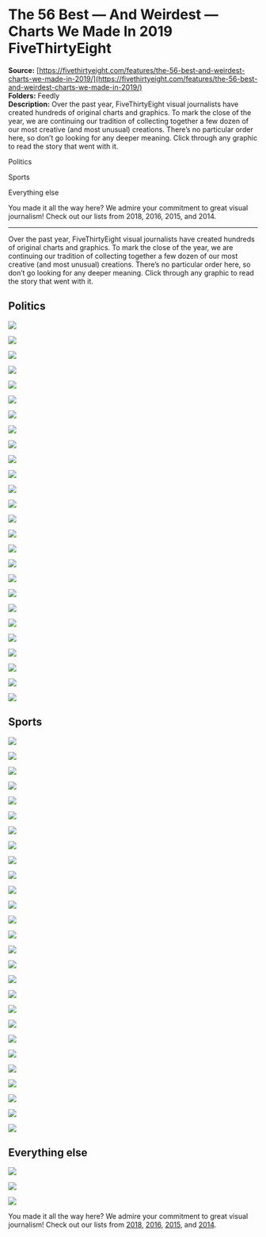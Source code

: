# The 56 Best — And Weirdest — Charts We Made In 2019 FiveThirtyEight

**Source:** [https://fivethirtyeight.com/features/the-56-best-and-weirdest-charts-we-made-in-2019/](https://fivethirtyeight.com/features/the-56-best-and-weirdest-charts-we-made-in-2019/)  
**Folders:** Feedly  
**Description:** Over the past year, FiveThirtyEight visual journalists have created hundreds of original charts and graphics. To mark the close of the year, we are continuing our tradition of collecting together a few dozen of our most creative (and most unusual) creations. There’s no particular order here, so don’t go looking for any deeper meaning. Click through any graphic to read the story that went with it.

Politics

Sports

Everything else

You made it all the way here? We admire your commitment to great visual journalism! Check out our lists from 2018, 2016, 2015, and 2014.


---

<div>
							<p>Over the past year, FiveThirtyEight visual journalists have created hundreds of original charts and graphics. To mark the close of the year, we are continuing our tradition of collecting together a few dozen of our most creative (and most unusual) creations. There’s no particular order here, so don’t go looking for any deeper meaning. Click through any graphic to read the story that went with it.</p>
<h2>Politics</h2>
<p><a href="https://fivethirtyeight.com/features/two-years-in-turnover-in-trumps-cabinet-is-still-historically-high/"><img src="https://fivethirtyeight.com/wp-content/uploads/2019/01/rakich-cabinet-0107-1.png"></a></p>


<p><a href="https://fivethirtyeight.com/features/the-5-key-constituencies-of-the-2020-democratic-primary/"><img src="https://fivethirtyeight.com/wp-content/uploads/2019/01/silver-DEMLANES-PART1.png"></a></p>


<p><a href="https://fivethirtyeight.com/features/3-reasons-that-state-of-the-union-speeches-dont-matter/"><img src="https://fivethirtyeight.com/wp-content/uploads/2019/02/rakich-skelley-SOTUGUIDE-1.png"></a></p>


<p><a href="https://fivethirtyeight.com/features/mueller-just-filed-his-report-what-happens-next/"><img src="https://fivethirtyeight.com/wp-content/uploads/2019/03/atd.MUELLER-CONVICTIONS-31.png"></a></p>


<p><a href="https://fivethirtyeight.com/features/how-cable-news-reacted-to-the-cohen-hearing/"><img src="https://fivethirtyeight.com/wp-content/uploads/2019/03/mehta-roeder-mediaquery-1.png"></a></p>


<p><a href="https://fivethirtyeight.com/features/a-tale-of-two-suburbs/"><img src="https://fivethirtyeight.com/wp-content/uploads/2019/04/malone-taleoftwosuburbs-1.png"></a></p>


<p><a href="https://fivethirtyeight.com/features/a-tale-of-two-suburbs/"><img src="https://fivethirtyeight.com/wp-content/uploads/2019/04/malone-taleoftwosuburbs-2.png"></a></p>


<p><a href="https://fivethirtyeight.com/features/we-categorized-hundreds-of-abortion-restrictions-heres-why-the-anti-abortion-movement-is-escalating/"><img src="https://fivethirtyeight.com/wp-content/uploads/2019/05/atd-ABORTIONREGULATIONS-01.png"></a></p>


<p><a href="https://fivethirtyeight.com/features/why-democrats-struggle-to-mobilize-a-religious-left/"><img src="https://fivethirtyeight.com/wp-content/uploads/2019/05/lb-atd-religion-demographics-1.png"></a></p>


<p><a href="https://fivethirtyeight.com/features/what-republicans-and-democrats-are-doing-in-the-states-where-they-have-total-power/"><img src="https://fivethirtyeight.com/wp-content/uploads/2019/05/perry-trifecta-2.png"></a></p>


<p><a href="https://fivethirtyeight.com/features/the-movement-to-skip-the-electoral-college-is-picking-up-steam/"><img src="https://fivethirtyeight.com/wp-content/uploads/2019/05/rakich-bypassecupdate-1.png"></a></p>


<p><a href="https://fivethirtyeight.com/features/the-citizenship-question-could-cost-california-and-texas-a-seat-in-congress/"><img src="https://fivethirtyeight.com/wp-content/uploads/2019/06/atd-census-scotus-1.png"></a></p>


<p><a href="https://fivethirtyeight.com/features/which-2020-candidates-have-the-most-in-common-on-twitter/"><img src="https://fivethirtyeight.com/wp-content/uploads/2019/06/wezerek_roeder_TWITTER.png"></a></p>


<p><a href="https://fivethirtyeight.com/features/after-two-debates-warren-is-getting-more-popular/"><img src="https://fivethirtyeight.com/wp-content/uploads/2019/08/rakich-favorability-ratings-0826-02-2.png"></a></p>


<p><a href="https://fivethirtyeight.com/features/the-moderate-middle-is-a-myth/"><img src="https://fivethirtyeight.com/wp-content/uploads/2019/09/drutman-middle-1a.png"></a></p>


<p><a href="https://fivethirtyeight.com/features/the-front-runner/"><img src="https://fivethirtyeight.com/wp-content/uploads/2019/09/Malone-SUMMEROFBIDEN-0924-1.png"></a></p>


<p><a href="https://fivethirtyeight.com/features/why-bill-de-blasios-campaign-failed-hint-nobody-liked-him/"><img src="https://fivethirtyeight.com/wp-content/uploads/2019/09/rakich.DE-BLASIO-OBIT.0920.png"></a></p>


<p><a href="https://fivethirtyeight.com/features/americans-disapproved-of-clintons-behavior-but-not-enough-to-impeach-him/"><img src="https://fivethirtyeight.com/wp-content/uploads/2019/10/ATD-CLINTONIMPEACHMENT-1017.png"></a></p>


<p><a href="https://fivethirtyeight.com/features/it-took-a-long-time-for-republicans-to-abandon-nixon/"><img src="https://fivethirtyeight.com/wp-content/uploads/2019/10/atd-NIXON-IMPEACHMENT-1011-2.png"></a></p>


<p><a href="https://fivethirtyeight.com/features/what-we-learned-from-the-first-house-vote-on-impeachment/"><img src="https://fivethirtyeight.com/wp-content/uploads/2019/10/bacon-ImpeachmentREAX-1031.png"></a></p>


<p><a href="https://fivethirtyeight.com/features/biden-up-15-warren-up-7-are-primary-polls-too-far-apart/"><img src="https://fivethirtyeight.com/wp-content/uploads/2019/10/bronner-dispersed-correct.png"></a></p>


<p><a href="https://fivethirtyeight.com/features/most-2020-candidates-have-something-in-common-their-supporters-also-like-warren/"><img src="https://fivethirtyeight.com/wp-content/uploads/2019/10/wolfeBronner.LOYAL_.1018-1.png"></a></p>


<p><a href="https://fivethirtyeight.com/features/the-2020-candidates-arent-matching-obamas-iowa-ground-game-yet/"><img src="https://fivethirtyeight.com/wp-content/uploads/2019/12/darr.GROUND-GAME.1216.png"></a></p>


<p><a href="https://fivethirtyeight.com/features/north-carolinas-new-house-map-hands-democrats-two-seats-but-it-still-leans-republican/"><img src="https://fivethirtyeight.com/wp-content/uploads/2019/12/rakich-NC-MAP-1204-1.png"></a></p>


<p><a href="https://projects.fivethirtyeight.com/republicans-democrats-cities/"><img src="https://projects.fivethirtyeight.com/republicans-democrats-cities/images/dottle-urbangop-2-01.png"></a></p>


<p><a href="https://fivethirtyeight.com/features/running-for-president-may-make-you-more-unpopular-in-your-home-state/"><img src="https://fivethirtyeight.com/wp-content/uploads/2019/11/rakich-UNPOPULAR-5.png"></a></p>
<h2>Sports</h2>
<p><a href="https://fivethirtyeight.com/features/the-secret-to-the-rams-blocking-success-isnt-the-linemen-its-sean-mcvay/"><img src="https://fivethirtyeight.com/wp-content/uploads/2019/01/hermsmeyer-OLINE-01.png"></a></p>


<p><a href="https://fivethirtyeight.com/features/you-called-a-run-on-first-down-youre-already-screwed/"><img src="https://fivethirtyeight.com/wp-content/uploads/2019/01/hermsmeyer-plays-1.png"></a></p>


<p><a href="https://fivethirtyeight.com/features/where-did-all-the-lopsided-super-bowls-go/"><img src="https://fivethirtyeight.com/wp-content/uploads/2019/01/paine-superbowlduds-1.png"></a></p>


<p><a href="https://fivethirtyeight.com/features/25-years-of-super-bowl-halftime-show-lineups-ranked/"><img src="https://fivethirtyeight.com/wp-content/uploads/2019/01/wezerek-HALFTIME-3.png"></a></p>


<p><a href="https://fivethirtyeight.com/features/the-super-bowls-best-matchup-is-gladys-knight-vs-the-clock/"><img src="https://fivethirtyeight.com/wp-content/uploads/2019/02/hermsmeyer-ANTHEMS-1.png"></a></p>


<p><a href="https://fivethirtyeight.com/features/we-put-bryce-harper-and-manny-machado-on-a-bunch-of-different-teams/"><img src="https://fivethirtyeight.com/wp-content/uploads/2019/02/Paine-Harper-test-0208-2.png"></a></p>


<p><a href="https://fivethirtyeight.com/features/bryce-harper-may-already-be-past-his-prime/"><img src="https://fivethirtyeight.com/wp-content/uploads/2019/02/sawchik-HARPER-1.png"></a></p>


<p><a href="https://fivethirtyeight.com/features/why-are-there-so-many-bats-at-spurs-games/"><img src="https://fivethirtyeight.com/wp-content/uploads/2019/03/herring.BATS_.0314.png"></a></p>


<p><a href="https://fivethirtyeight.com/features/tacko-fall-is-7-foot-6-and-hes-breaking-basketball/"><img src="https://fivethirtyeight.com/wp-content/uploads/2019/03/planos-tacko-0307-3.png"></a></p>


<p><a href="https://fivethirtyeight.com/features/what-if-the-national-league-had-a-dh/"><img src="https://fivethirtyeight.com/wp-content/uploads/2019/03/sawchik-DHtoNL-1.png"></a></p>


<p><a href="https://fivethirtyeight.com/features/vegas-thinks-the-nba-title-race-is-as-wide-open-as-its-been-in-a-long-time/"><img src="https://fivethirtyeight.com/wp-content/uploads/2019/10/guglielmo-NBA-PRESEASON-ODDS-1-2.png"></a></p>


<p><a href="https://fivethirtyeight.com/features/what-if-the-national-league-had-a-dh/"><img src="https://fivethirtyeight.com/wp-content/uploads/2019/03/sawchik-DHtoNL-2.png"></a></p>


<p><a href="https://fivethirtyeight.com/features/messi-is-more-dominant-than-ever-and-barcelona-is-more-dependent/"><img src="https://fivethirtyeight.com/wp-content/uploads/2019/04/haxby-messi-1.png"></a></p>


<p><a href="https://fivethirtyeight.com/features/which-numbers-will-help-you-find-the-kentucky-derby-winner/"><img src="https://fivethirtyeight.com/wp-content/uploads/2019/05/planos-derby-0502-1.png"></a></p>


<p><a href="https://fivethirtyeight.com/features/nba-headbands-are-a-thing-again/"><img src="https://fivethirtyeight.com/wp-content/uploads/2019/05/planos-headbands-0524-2.png"></a></p>


<p><a href="https://fivethirtyeight.com/features/rafael-nadal-is-playing-mind-games-with-you/"><img src="https://fivethirtyeight.com/wp-content/uploads/2019/06/lundy-NADAL-01.png"></a></p>


<p><a href="https://fivethirtyeight.com/features/we-calculated-advanced-stats-for-the-congressional-baseball-game/"><img src="https://fivethirtyeight.com/wp-content/uploads/2019/06/rakich-CONGRESSIONALBASEBALL-0626.png"></a></p>


<p><a href="https://fivethirtyeight.com/features/we-watched-906-foul-balls-to-find-out-where-the-most-dangerous-ones-land/"><img src="https://fivethirtyeight.com/wp-content/uploads/2019/07/choi-foul-0625-4-2.png"></a></p>


<p><a href="https://fivethirtyeight.com/features/the-nyc-ticker-tape-parade-belongs-to-the-u-s-womens-soccer-team-now/"><img src="https://fivethirtyeight.com/wp-content/uploads/2019/07/paine-parade-1.png"></a></p>


<p><a href="https://fivethirtyeight.com/features/serena-williams-will-need-to-serve-better-to-tie-margaret-court/"><img src="https://fivethirtyeight.com/wp-content/uploads/2019/07/perrotta-wimbledon-0712-1.png"></a></p>


<p><a href="https://fivethirtyeight.com/features/are-we-sure-aaron-rodgers-is-still-an-elite-quarterback/"><img src="https://fivethirtyeight.com/wp-content/uploads/2019/08/hermsmeyer-AARON-01.png"></a></p>


<p><a href="https://fivethirtyeight.com/features/khris-davis-isnt-batting-247-%F0%9F%98%B1/"><img src="https://fivethirtyeight.com/wp-content/uploads/2019/08/levin-DAVIS-01.png"></a></p>


<p><a href="https://fivethirtyeight.com/features/mike-trouts-one-rule-for-hitting/"><img src="https://fivethirtyeight.com/wp-content/uploads/2019/08/sawchik-TROUT-01-1.png"></a></p>


<p><a href="https://fivethirtyeight.com/features/highly-touted-qbs-dont-usually-flunk-out-of-the-nfl-right-away/"><img src="https://fivethirtyeight.com/wp-content/uploads/2019/09/levin-rookieqbs-0916.png"></a></p>


<p><a href="https://fivethirtyeight.com/features/how-do-you-find-good-nfl-defenders-by-measuring-whats-not-there/"><img src="https://fivethirtyeight.com/wp-content/uploads/2019/11/chiang.PASSING-DEFENSE-AFC-NEW.1125.1.png"></a></p>


<p><a href="https://fivethirtyeight.com/features/championships-arent-won-on-paper-but-what-if-they-were/"><img src="https://fivethirtyeight.com/wp-content/uploads/2019/11/Paine-Paper-Champs-1106-1.png"></a></p>


<p><a href="https://fivethirtyeight.com/features/the-nationals-went-all-in-on-just-a-few-great-pitchers-will-others-do-the-same/"><img src="https://fivethirtyeight.com/wp-content/uploads/2019/11/Sawchik-WorldSeriesFollow-1105-4.png"></a></p>
<h2>Everything else</h2>
<p><a href="https://fivethirtyeight.com/features/even-after-31-trillion-digits-were-still-no-closer-to-the-end-of-pi/"><img src="https://fivethirtyeight.com/wp-content/uploads/2019/03/roeder-PI_Update-0314.png"></a></p>


<p><a href="https://fivethirtyeight.com/features/the-battle-for-jeopardy-supremacy/"><img src="https://fivethirtyeight.com/wp-content/uploads/2019/04/roeder-jeopary-folo-2.png"></a></p>


<p><a href="https://fivethirtyeight.com/features/james-holzhauer-could-be-two-weeks-away-from-jeopardy-immortality/"><img src="https://fivethirtyeight.com/wp-content/uploads/2019/05/roeder-jeopary-0520-1.png"></a></p>


<p>You made it all the way here? We admire your commitment to great visual journalism! Check out our lists from <a href="https://fivethirtyeight.com/features/the-45-best-and-weirdest-charts-we-made-in-2018/">2018</a>, <a href="https://fivethirtyeight.com/features/the-52-best-and-weirdest-charts-we-made-in-2016/">2016</a>, <a href="https://fivethirtyeight.com/features/our-47-weirdest-charts-from-2015/">2015</a>, and <a href="https://fivethirtyeight.com/features/our-33-weirdest-charts-from-2014/">2014</a>.</p>
						</div>
					